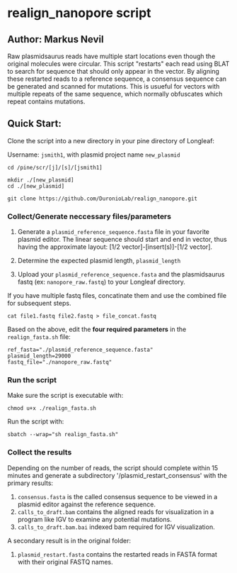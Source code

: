 # realign_nanopore script

## Author: Markus Nevil

Raw plasmidsaurus reads have multiple start locations even though the original molecules were circular. This script "restarts" each read using BLAT to search for sequence that should only appear in the vector. By aligning these restarted reads to a reference sequence, a consensus sequence can be generated and scanned for mutations. This is usueful for vectors with multiple repeats of the same sequence, which normally obfuscates which repeat contains mutations.

## Quick Start:

Clone the script into a new directory in your pine directory of Longleaf:

Username: `jsmith1`, with plasmid project name `new_plasmid`

```
cd /pine/scr/[j]/[s]/[jsmith1]

mkdir ./[new_plasmid]
cd ./[new_plasmid]

git clone https://github.com/DuronioLab/realign_nanopore.git
```

### Collect/Generate neccessary files/parameters

1. Generate a `plasmid_reference_sequence.fasta` file in your favorite plasmid editor. The linear sequence should start and end in vector, thus having the approximate layout: [1/2 vector]-[insert(s)]-[1/2 vector].

2. Determine the expected plasmid length, `plasmid_length`

3. Upload your `plasmid_reference_sequence.fasta` and the plasmidsaurus fastq (ex: `nanopore_raw.fastq`) to your Longleaf directory.

If you have multiple fastq files, concatinate them and use the combined file for subsequent steps.

```
cat file1.fastq file2.fastq > file_concat.fastq
```

Based on the above, edit the **four required parameters** in the `realign_fasta.sh` file:
```
ref_fasta="./plasmid_reference_sequence.fasta"
plasmid_length=29000
fastq_file="./nanopore_raw.fastq"
```

### Run the script
Make sure the script is executable with:
```
chmod u+x ./realign_fasta.sh
```

Run the script with:
```
sbatch --wrap="sh realign_fasta.sh"
```

### Collect the results
Depending on the number of reads, the script should complete within 15 minutes and generate a subdirectory '/plasmid_restart_consensus' with the primary results:
1. `consensus.fasta` is the called consensus sequence to be viewed in a plasmid editor against the reference sequence.
2. `calls_to_draft.bam` contains the aligned reads for visualization in a program like IGV to examine any potential mutations.
3. `calls_to_draft.bam.bai` indexed bam required for IGV visualization.

A secondary result is in the original folder:
1. `plasmid_restart.fasta` contains the restarted reads in FASTA format with their original FASTQ names.

